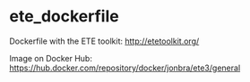 # ete_dockerfile  
Dockerfile with the ETE toolkit: http://etetoolkit.org/

Image on Docker Hub: https://hub.docker.com/repository/docker/jonbra/ete3/general
